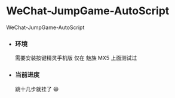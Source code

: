 # WeChat-JumpGame-AutoScript
WeChat-JumpGame-AutoScript

* ### 环境
  需要安装按键精灵手机版
  仅在 魅族 MX5 上面测试过

* ### 当前进度
  跳十几步就挂了 :smile:
  

